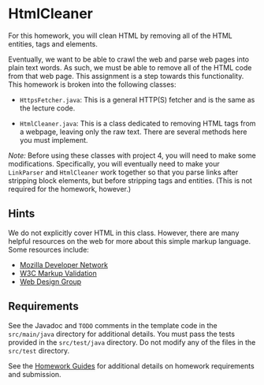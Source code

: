 HtmlCleaner
=================================================

For this homework, you will clean HTML by removing all of the HTML entities, tags and elements.

Eventually, we want to be able to crawl the web and parse web pages into plain text words. As such, we must be able to remove all of the HTML code from that web page. This assignment is a step towards this functionality. This homework is broken into the following classes:

  - `HttpsFetcher.java`: This is a general HTTP(S) fetcher and is the same as the lecture code.

  - `HtmlCleaner.java`: This is a class dedicated to removing HTML tags from a webpage, leaving only the raw text. There are several methods here you must implement.

*Note:* Before using these classes with project 4, you will need to make some modifications. Specifically, you will eventually need to make your `LinkParser` and `HtmlCleaner` work together so that you parse links after stripping block elements, but before stripping tags and entities. (This is not required for the homework, however.)

## Hints ##

We do not explicitly cover HTML in this class. However, there are many helpful resources on the web for more about this simple markup language. Some resources include:

* [Mozilla Developer Network](https://developer.mozilla.org/en-US/docs/Web/HTML)
* [W3C Markup Validation](https://validator.w3.org/)
* [Web Design Group](https://htmlhelp.com/)

## Requirements ##

See the Javadoc and `TODO` comments in the template code in the `src/main/java` directory for additional details. You must pass the tests provided in the `src/test/java` directory. Do not modify any of the files in the `src/test` directory.

See the [Homework Guides](https://usf-cs212-fall2020.github.io/guides/homework/) for additional details on homework requirements and submission.
